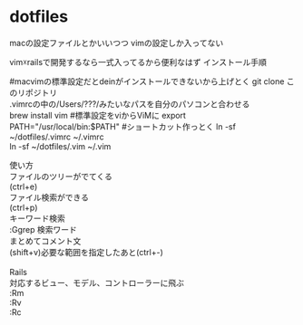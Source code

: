 # dotfiles
macの設定ファイルとかいいつつ
vimの設定しか入ってない

vim☓railsで開発するなら一式入ってるから便利なはず
インストール手順

#macvimの標準設定だとdeinがインストールできないから上げとく
git clone このリポジトリ<br>
.vimrcの中の/Users/???/みたいなパスを自分のパソコンと合わせる<br>
brew install vim
#標準設定をviからViMに
export PATH="/usr/local/bin:$PATH"
#ショートカット作っとく
ln -sf ~/dotfiles/.vimrc ~/.vimrc<br>
ln -sf ~/dotfiles/.vim ~/.vim

使い方<br>
ファイルのツリーがでてくる<br>
(ctrl+e)<br>
ファイル検索ができる<br>
(ctrl+p)<br>
キーワード検索<br>
:Ggrep 検索ワード<br>
まとめてコメント文<br>
(shift+v)必要な範囲を指定したあと(ctrl+-)<br><br>
Rails<br>
対応するビュー、モデル、コントローラーに飛ぶ<br>
:Rm<br>
:Rv<br>
:Rc<br>
